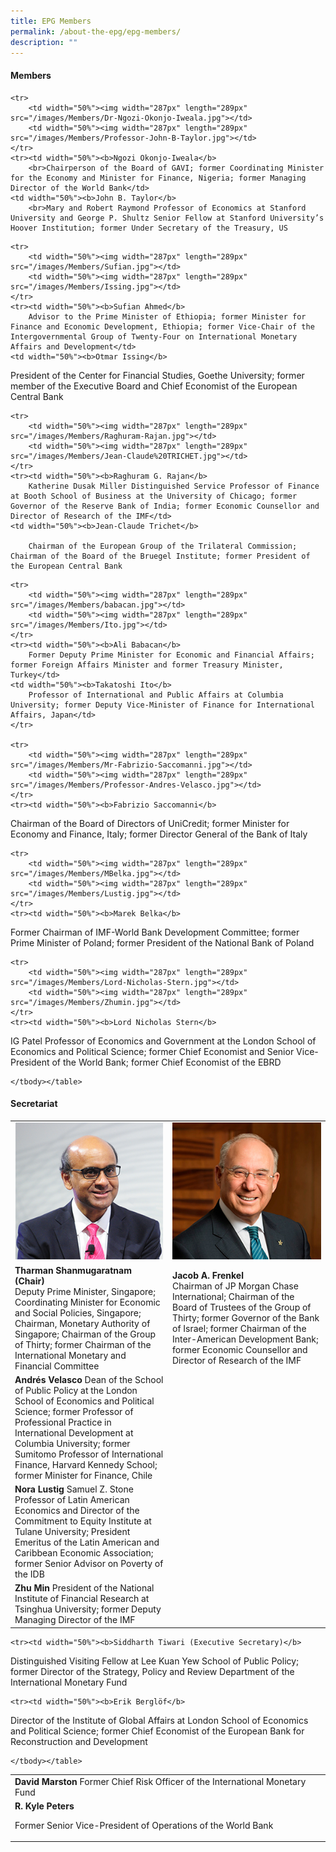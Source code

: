 ```yaml
---
title: EPG Members
permalink: /about-the-epg/epg-members/
description: ""
---
```

#### Members
<table>
	<tbody><tr>
		<td width="50%"><img width="287px" length="289px" src="/images/Members/DPM-Tharman-Shanmugaratnam.jpg"></td>
		<td width="50%"><img width="287px" length="289px" src="/images/Members/Frenkel.jpg"></td>
	</tr>
	<tr><td width="50%"><b>Tharman Shanmugaratnam (Chair)</b> 
		<br>Deputy Prime Minister, Singapore; Coordinating Minister for Economic and Social Policies, Singapore; Chairman, Monetary Authority of Singapore; Chairman of the Group of Thirty; former Chairman of the International Monetary and Financial Committee</td>
	<td width="50%"><b>Jacob A. Frenkel</b> <br>Chairman of JP Morgan Chase International; Chairman of the Board of Trustees of the Group of Thirty; former Governor of the Bank of Israel; former Chairman of the Inter-American Development Bank; former Economic Counsellor and Director of Research of the IMF</td>
	</tr>
	
	<tr>
		<td width="50%"><img width="287px" length="289px" src="/images/Members/Dr-Ngozi-Okonjo-Iweala.jpg"></td>
		<td width="50%"><img width="287px" length="289px" src="/images/Members/Professor-John-B-Taylor.jpg"></td>
	</tr>
	<tr><td width="50%"><b>Ngozi Okonjo-Iweala</b>
		<br>Chairperson of the Board of GAVI; former Coordinating Minister for the Economy and Minister for Finance, Nigeria; former Managing Director of the World Bank</td>
	<td width="50%"><b>John B. Taylor</b>
		<br>Mary and Robert Raymond Professor of Economics at Stanford University and George P. Shultz Senior Fellow at Stanford University’s Hoover Institution; former Under Secretary of the Treasury, US
</td>
	</tr>
	
	<tr>
		<td width="50%"><img width="287px" length="289px" src="/images/Members/Sufian.jpg"></td>
		<td width="50%"><img width="287px" length="289px" src="/images/Members/Issing.jpg"></td>
	</tr>
	<tr><td width="50%"><b>Sufian Ahmed</b>
		Advisor to the Prime Minister of Ethiopia; former Minister for Finance and Economic Development, Ethiopia; former Vice-Chair of the Intergovernmental Group of Twenty-Four on International Monetary Affairs and Development</td>
	<td width="50%"><b>Otmar Issing</b>
President of the Center for Financial Studies, Goethe University; former member of the Executive Board and Chief Economist of the European Central Bank</td>
	</tr>

	<tr>
		<td width="50%"><img width="287px" length="289px" src="/images/Members/Raghuram-Rajan.jpg"></td>
		<td width="50%"><img width="287px" length="289px" src="/images/Members/Jean-Claude%20TRICHET.jpg"></td>
	</tr>
	<tr><td width="50%"><b>Raghuram G. Rajan</b>
		Katherine Dusak Miller Distinguished Service Professor of Finance at Booth School of Business at the University of Chicago; former Governor of the Reserve Bank of India; former Economic Counsellor and Director of Research of the IMF</td>
	<td width="50%"><b>Jean-Claude Trichet</b>

		Chairman of the European Group of the Trilateral Commission; Chairman of the Board of the Bruegel Institute; former President of the European Central Bank
</td>
	</tr>
		
	<tr>
		<td width="50%"><img width="287px" length="289px" src="/images/Members/babacan.jpg"></td>
		<td width="50%"><img width="287px" length="289px" src="/images/Members/Ito.jpg"></td>
	</tr>
	<tr><td width="50%"><b>Ali Babacan</b>
		Former Deputy Prime Minister for Economic and Financial Affairs; former Foreign Affairs Minister and former Treasury Minister, Turkey</td>
	<td width="50%"><b>Takatoshi Ito</b>
		Professor of International and Public Affairs at Columbia University; former Deputy Vice-Minister of Finance for International Affairs, Japan</td>
	</tr>
		
	<tr>
		<td width="50%"><img width="287px" length="289px" src="/images/Members/Mr-Fabrizio-Saccomanni.jpg"></td>
		<td width="50%"><img width="287px" length="289px" src="/images/Members/Professor-Andres-Velasco.jpg"></td>
	</tr>
	<tr><td width="50%"><b>Fabrizio Saccomanni</b>
Chairman of the Board of Directors of UniCredit; former Minister for Economy and Finance, Italy; former Director General of the Bank of Italy</td>
	<td width="50%"><b>Andrés Velasco</b>
Dean of the School of Public Policy at the London School of Economics and Political Science; former Professor of Professional Practice in International Development at Columbia University; former Sumitomo Professor of International Finance, Harvard Kennedy School; former Minister for Finance, Chile</td>
	</tr>		

	<tr>
		<td width="50%"><img width="287px" length="289px" src="/images/Members/MBelka.jpg"></td>
		<td width="50%"><img width="287px" length="289px" src="/images/Members/Lustig.jpg"></td>
	</tr>
	<tr><td width="50%"><b>Marek Belka</b>
Former Chairman of IMF-World Bank Development Committee; former Prime Minister of Poland; former President of the National Bank of Poland</td>
	<td width="50%"><b>Nora Lustig</b>
Samuel Z. Stone Professor of Latin American Economics and Director of the Commitment to Equity Institute at Tulane University; President Emeritus of the Latin American and Caribbean Economic Association; former Senior Advisor on Poverty of the IDB</td>
	</tr>			

	<tr>
		<td width="50%"><img width="287px" length="289px" src="/images/Members/Lord-Nicholas-Stern.jpg"></td>
		<td width="50%"><img width="287px" length="289px" src="/images/Members/Zhumin.jpg"></td>
	</tr>
	<tr><td width="50%"><b>Lord Nicholas Stern</b>
IG Patel Professor of Economics and Government at the London School of Economics and Political Science; former Chief Economist and Senior Vice-President of the World Bank; former Chief Economist of the EBRD</td>
	<td width="50%"><b>Zhu Min</b>
President of the National Institute of Financial Research at Tsinghua University; former Deputy Managing Director of the IMF</td>
	</tr>	
	
	</tbody></table>


#### Secretariat
<table><tbody>

	<tr><td width="50%"><b>Siddharth Tiwari (Executive Secretary)</b>

Distinguished Visiting Fellow at Lee Kuan Yew School of Public Policy; former Director of the Strategy, Policy and Review Department of the International Monetary Fund</td>
	<td width="50%"><b>David Marston</b>
Former Chief Risk Officer of the International Monetary Fund</td>
	</tr>	

	<tr><td width="50%"><b>Erik Berglöf</b>

Director of the Institute of Global Affairs at London School of Economics and Political Science; former Chief Economist of the European Bank for Reconstruction and Development</td>
	<td width="50%"><b>R. Kyle Peters</b>

Former Senior Vice-President of Operations of the World Bank</td>
	</tr>	
	
	</tbody></table>